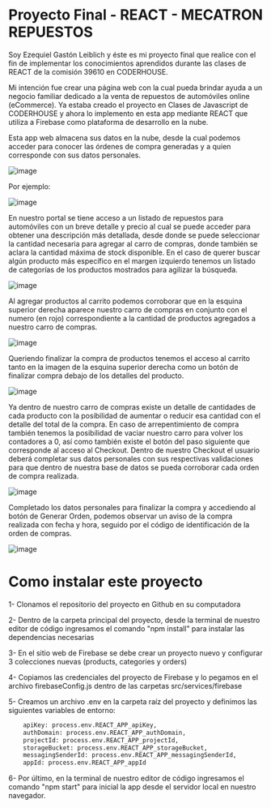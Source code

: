 # Proyecto Final - REACT - MECATRON REPUESTOS

Soy Ezequiel Gastón Leiblich y éste es mi proyecto final que realice con el fin de implementar los conocimientos aprendidos durante las clases de REACT de la comisión 39610 en CODERHOUSE.

Mi intención fue crear una página web con la cual pueda brindar ayuda a un negocio familiar dedicado a la venta de repuestos de automóviles online (eCommerce). Ya estaba creado el proyecto en Clases de Javascript de CODERHOUSE y ahora lo implemento en esta app mediante REACT que utiliza a Firebase como plataforma de desarrollo en la nube.

Esta app web almacena sus datos en la nube, desde la cual podemos acceder para conocer las órdenes de compra generadas y a quien corresponde con sus datos personales.


![image](https://user-images.githubusercontent.com/113488651/233807740-bae55eac-7d11-4f2b-862b-cae62bb7018e.png)

Por ejemplo:

![image](https://user-images.githubusercontent.com/113488651/233807770-595a6f7b-f9d8-42eb-a92b-225bc0e48153.png)

En nuestro portal se tiene acceso a un listado de repuestos para automóviles con un breve detalle y precio al cual se puede acceder para obtener una descripción más detallada, desde donde se puede seleccionar la cantidad necesaria para agregar al carro de compras, donde también se aclara la cantidad máxima de stock disponible. En el caso de querer buscar algún producto más específico en el margen izquierdo tenemos un listado de categorías de los productos mostrados para agilizar la búsqueda.

![image](https://user-images.githubusercontent.com/113488651/233807592-1c43719c-ab25-45e4-b728-86a0f471b709.png)

Al agregar productos al carrito podemos corroborar que en la esquina superior derecha aparece nuestro carro de compras en conjunto con el numero (en rojo) correspondiente a la cantidad de productos agregados a nuestro carro de compras.

![image](https://user-images.githubusercontent.com/113488651/233807606-1f467048-5e6c-42b2-8583-38c8101469f4.png)

Queriendo finalizar la compra de productos tenemos el acceso al carrito tanto en la imagen de la esquina superior derecha como un botón de finalizar compra debajo de los detalles del producto.

![image](https://user-images.githubusercontent.com/113488651/233807639-1821f905-5217-4e13-824d-5588e8fe3879.png)

Ya dentro de nuestro carro de compras existe un detalle de cantidades de cada producto con la posibilidad de aumentar o reducir esa cantidad con el detalle del total de la compra. En caso de arrepentimiento de compra también tenemos la posibilidad de vaciar nuestro carro para volver los contadores a 0, así como también existe el botón del paso siguiente que corresponde al acceso al Checkout. Dentro de nuestro Checkout el usuario deberá completar sus datos personales con sus respectivas validaciones para que dentro de nuestra base de datos se pueda corroborar cada orden de compra realizada.

![image](https://user-images.githubusercontent.com/113488651/233807579-8bd66472-7943-476a-a84d-886ff369015b.png)

Completado los datos personales para finalizar la compra y accediendo al botón de Generar Orden, podemos observar un aviso de la compra realizada con fecha y hora, seguido por el código de identificación de la orden de compras.

![image](https://user-images.githubusercontent.com/113488651/233807893-6c83749a-9d25-455d-a059-ef40c56cac29.png)


# Como instalar este proyecto

1- Clonamos el repositorio del proyecto en Github en su computadora

2- Dentro de la carpeta principal del proyecto, desde la terminal de nuestro editor de código ingresamos el comando "npm install" para instalar las dependencias necesarias

3- En el sitio web de Firebase se debe crear un proyecto nuevo y configurar 3 colecciones nuevas (products, categories y orders)

4- Copiamos las credenciales del proyecto de Firebase y lo pegamos en el archivo firebaseConfig.js dentro de las carpetas src/services/firebase

5- Creamos un archivo .env en la carpeta raíz del proyecto y definimos las siguientes variables de entorno:


```sh
    apiKey: process.env.REACT_APP_apiKey,
    authDomain: process.env.REACT_APP_authDomain,
    projectId: process.env.REACT_APP_projectId,
    storageBucket: process.env.REACT_APP_storageBucket,
    messagingSenderId: process.env.REACT_APP_messagingSenderId,
    appId: process.env.REACT_APP_appId
```

6- Por último, en la terminal de nuestro editor de código ingresamos el comando "npm start" para inicial la app desde el servidor local en nuestro navegador.
